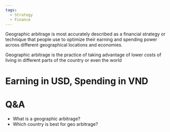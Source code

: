 ```yaml
---
tags:
  - Strategy
  - Finance
---
```

Geographic arbitrage is most accurately described as a financial strategy or technique that people use to optimize their earning and spending power across different geographical locations and economies.

Geographic arbitrage is the practice of taking advantage of lower costs of living in different parts of the country or even the world

# Earning in USD, Spending in VND

# Q&A

- What is a geographic arbitrage?
- Which country is best for geo arbitrage?